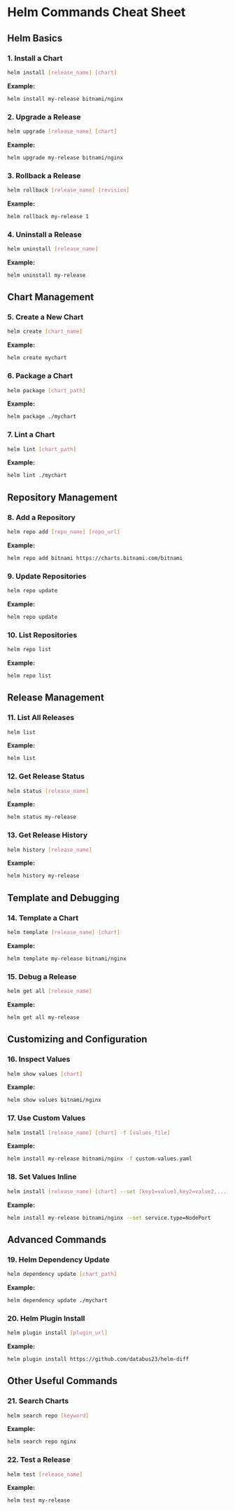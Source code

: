 
# Helm Commands Cheat Sheet

## Helm Basics

### 1. Install a Chart

```sh
helm install [release_name] [chart]
```
**Example:**
```sh
helm install my-release bitnami/nginx
```

### 2. Upgrade a Release
```sh
helm upgrade [release_name] [chart]
```
**Example:**
```sh
helm upgrade my-release bitnami/nginx
```

### 3. Rollback a Release
```sh
helm rollback [release_name] [revision]
```
**Example:**
```sh
helm rollback my-release 1
```

### 4. Uninstall a Release
```sh
helm uninstall [release_name]
```
**Example:**
```sh
helm uninstall my-release
```

## Chart Management

### 5. Create a New Chart
```sh
helm create [chart_name]
```
**Example:**
```sh
helm create mychart
```

### 6. Package a Chart
```sh
helm package [chart_path]
```
**Example:**
```sh
helm package ./mychart
```

### 7. Lint a Chart
```sh
helm lint [chart_path]
```
**Example:**
```sh
helm lint ./mychart
```

## Repository Management

### 8. Add a Repository
```sh
helm repo add [repo_name] [repo_url]
```
**Example:**
```sh
helm repo add bitnami https://charts.bitnami.com/bitnami
```

### 9. Update Repositories
```sh
helm repo update
```
**Example:**
```sh
helm repo update
```

### 10. List Repositories
```sh
helm repo list
```
**Example:**
```sh
helm repo list
```

## Release Management

### 11. List All Releases
```sh
helm list
```
**Example:**
```sh
helm list
```

### 12. Get Release Status
```sh
helm status [release_name]
```
**Example:**
```sh
helm status my-release
```

### 13. Get Release History
```sh
helm history [release_name]
```
**Example:**
```sh
helm history my-release
```

## Template and Debugging

### 14. Template a Chart
```sh
helm template [release_name] [chart]
```
**Example:**
```sh
helm template my-release bitnami/nginx
```

### 15. Debug a Release
```sh
helm get all [release_name]
```
**Example:**
```sh
helm get all my-release
```

## Customizing and Configuration

### 16. Inspect Values
```sh
helm show values [chart]
```
**Example:**
```sh
helm show values bitnami/nginx
```

### 17. Use Custom Values
```sh
helm install [release_name] [chart] -f [values_file]
```
**Example:**
```sh
helm install my-release bitnami/nginx -f custom-values.yaml
```

### 18. Set Values Inline
```sh
helm install [release_name] [chart] --set [key1=value1,key2=value2,...]
```
**Example:**
```sh
helm install my-release bitnami/nginx --set service.type=NodePort
```

## Advanced Commands

### 19. Helm Dependency Update
```sh
helm dependency update [chart_path]
```
**Example:**
```sh
helm dependency update ./mychart
```

### 20. Helm Plugin Install
```sh
helm plugin install [plugin_url]
```
**Example:**
```sh
helm plugin install https://github.com/databus23/helm-diff
```

## Other Useful Commands

### 21. Search Charts
```sh
helm search repo [keyword]
```
**Example:**
```sh
helm search repo nginx
```

### 22. Test a Release
```sh
helm test [release_name]
```
**Example:**
```sh
helm test my-release
```


